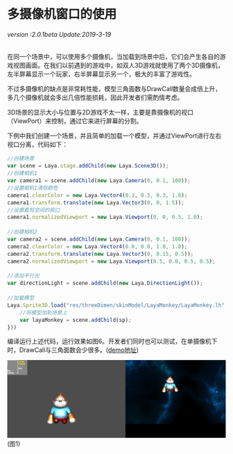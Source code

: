 # 多摄像机窗口的使用

###### *version :2.0.1beta   Update:2019-3-19*

​	在同一个场景中，可以使用多个摄像机，当加载到场景中后，它们会产生各自的游戏视图画面。在我们以前遇到的游戏中，如双人3D游戏就使用了两个3D摄像机，左半屏幕显示一个玩家，右半屏幕显示另一个，极大的丰富了游戏性。

不过多摄像机的缺点是非常耗性能，模型三角面数与DrawCall数量会成倍上升，多几个摄像机就会多出几倍性能损耗，因此开发者们需酌情考虑。

3D场景的显示大小与位置与2D游戏不太一样，主要是靠摄像机的视口（ViewPort）来控制，通过它来进行屏幕的分割。

下例中我们创建一个场景，并且简单的加载一个模型，并通过ViewPort进行左右视口分离，代码如下：

```typescript
//创建场景
var scene = Laya.stage.addChild(new Laya.Scene3D());
//创建相机1
var camera1 = scene.addChild(new Laya.Camera(0, 0.1, 100));
//设置相机1清除颜色
camera1.clearColor = new Laya.Vector4(0.3, 0.3, 0.3, 1.0);
camera1.transform.translate(new Laya.Vector3(0, 0, 1.5));
//设置裁剪空间的视口
camera1.normalizedViewport = new Laya.Viewport(0, 0, 0.5, 1.0);

//创建相机2
var camera2 = scene.addChild(new Laya.Camera(0, 0.1, 100));
camera2.clearColor = new Laya.Vector4(0.0, 0.0, 1.0, 1.0);
camera2.transform.translate(new Laya.Vector3(0, 0.15, 0.5));
camera2.normalizedViewport = new Laya.Viewport(0.5, 0.0, 0.5, 0.5);

//添加平行光
var directionLight = scene.addChild(new Laya.DirectionLight());

//加载模型
Laya.Sprite3D.load("res/threeDimen/skinModel/LayaMonkey/LayaMonkey.lh", Laya.Handler.create(null, function(sp) {
    //将模型加到场景上
    var layaMonkey = scene.addChild(sp);
}))
```

编译运行上述代码，运行效果如图6。开发者们同时也可以测试，在单摄像机下时，DrawCall与三角面数会少很多。([demo地址](https://layaair.ldc.layabox.com/demo2/?language=ch&category=3d&group=Camera&name=MultiCamera))

![](img/1.png)<br>(图1)
